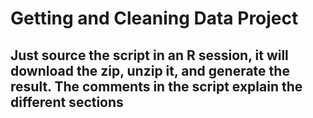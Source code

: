 # Getting and Cleaning Data Project

## Just source the script in an R session, it will download the zip, unzip it, and generate the result. The comments in the script explain the different sections

